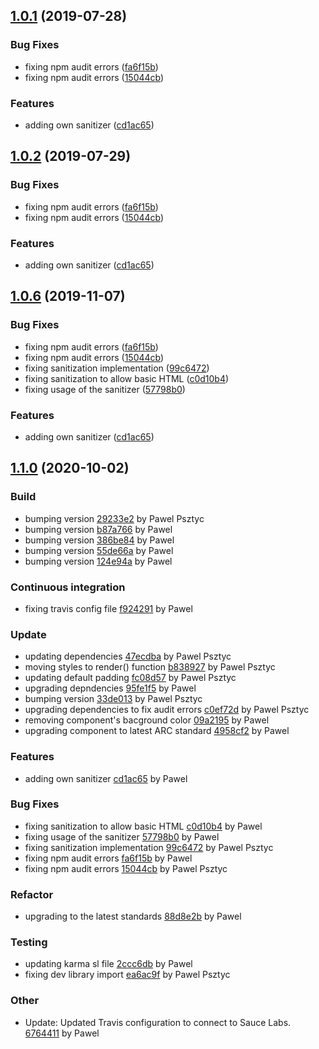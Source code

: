 ## [1.0.1](https://github.com/advanced-rest-client/arc-marked/compare/1.0.0...1.0.1) (2019-07-28)


### Bug Fixes

* fixing npm audit errors ([fa6f15b](https://github.com/advanced-rest-client/arc-marked/commit/fa6f15b))
* fixing npm audit errors ([15044cb](https://github.com/advanced-rest-client/arc-marked/commit/15044cb))


### Features

* adding own sanitizer ([cd1ac65](https://github.com/advanced-rest-client/arc-marked/commit/cd1ac65))



## [1.0.2](https://github.com/advanced-rest-client/arc-marked/compare/1.0.0...1.0.2) (2019-07-29)


### Bug Fixes

* fixing npm audit errors ([fa6f15b](https://github.com/advanced-rest-client/arc-marked/commit/fa6f15b))
* fixing npm audit errors ([15044cb](https://github.com/advanced-rest-client/arc-marked/commit/15044cb))


### Features

* adding own sanitizer ([cd1ac65](https://github.com/advanced-rest-client/arc-marked/commit/cd1ac65))



## [1.0.6](https://github.com/advanced-rest-client/arc-marked/compare/1.0.0...1.0.6) (2019-11-07)


### Bug Fixes

* fixing npm audit errors ([fa6f15b](https://github.com/advanced-rest-client/arc-marked/commit/fa6f15b398824b09d5cef20a0fb25a3d8df6c8da))
* fixing npm audit errors ([15044cb](https://github.com/advanced-rest-client/arc-marked/commit/15044cb0520ff522179a0a9d32146eedc17ce49b))
* fixing sanitization implementation ([99c6472](https://github.com/advanced-rest-client/arc-marked/commit/99c6472a9f43e92688b915359a94c11553971851))
* fixing sanitization to allow basic HTML ([c0d10b4](https://github.com/advanced-rest-client/arc-marked/commit/c0d10b457143dfb504bc4cc811df9d73f5a39a8d))
* fixing usage of the sanitizer ([57798b0](https://github.com/advanced-rest-client/arc-marked/commit/57798b0d3aabbf3240ead3004ac2210e72bb0208))


### Features

* adding own sanitizer ([cd1ac65](https://github.com/advanced-rest-client/arc-marked/commit/cd1ac65752a3e30ab75ff4cb71e23a9a324a510d))



<a name="1.1.0"></a>
## [1.1.0](https://github.com/advanced-rest-client/arc-marked/compare/1.0.2...1.1.0) (2020-10-02)

### Build

* bumping version [29233e2](https://github.com/advanced-rest-client/arc-marked/commit/29233e24d3cfa540b714aa3a770a4af56b64e974) by Pawel Psztyc
* bumping version [b87a766](https://github.com/advanced-rest-client/arc-marked/commit/b87a76688c0e49bdc75ddca10354665abe0a6761) by Pawel
* bumping version [386be84](https://github.com/advanced-rest-client/arc-marked/commit/386be84c1d104769912f77ac08e54705db64fcae) by Pawel
* bumping version [55de66a](https://github.com/advanced-rest-client/arc-marked/commit/55de66a156157166d118f6f82ad6a374054b0a49) by Pawel
* bumping version [124e94a](https://github.com/advanced-rest-client/arc-marked/commit/124e94a3546ed75459a75d9c5b7ea3db086b297c) by Pawel


### Continuous integration

* fixing travis config file [f924291](https://github.com/advanced-rest-client/arc-marked/commit/f9242910a446229e2109ac8fae551434ef0cb99e) by Pawel


### Update

* updating dependencies [47ecdba](https://github.com/advanced-rest-client/arc-marked/commit/47ecdba66251937fc0457d816f6fa6c8205ed29b) by Pawel Psztyc
* moving styles to render() function [b838927](https://github.com/advanced-rest-client/arc-marked/commit/b8389275c41f6b62fc3c2505503d6a2df6df088a) by Pawel Psztyc
* updating default padding [fc08d57](https://github.com/advanced-rest-client/arc-marked/commit/fc08d5733461b50057648fbfbee27157359c79f1) by Pawel Psztyc
* upgrading depndencies [95fe1f5](https://github.com/advanced-rest-client/arc-marked/commit/95fe1f56c8b82d201b3cd73ee862afd1bb325eb6) by Pawel
* bumping version [33de013](https://github.com/advanced-rest-client/arc-marked/commit/33de013551f19fc03328c0e17ca3403b3671e894) by Pawel Psztyc
* upgrading dependencies to fix audit errors [c0ef72d](https://github.com/advanced-rest-client/arc-marked/commit/c0ef72d51b94a87dd5c2f7e448731324819b9929) by Pawel Psztyc
* removing component's bacground color [09a2195](https://github.com/advanced-rest-client/arc-marked/commit/09a2195b0d63981c5ac9d123360a31780f9600fd) by Pawel
* upgrading component to latest ARC standard [4958cf2](https://github.com/advanced-rest-client/arc-marked/commit/4958cf2ad09f8c1790962d3b318a194dfd3a0d83) by Pawel


### Features

* adding own sanitizer [cd1ac65](https://github.com/advanced-rest-client/arc-marked/commit/cd1ac65752a3e30ab75ff4cb71e23a9a324a510d) by Pawel


### Bug Fixes

* fixing sanitization to allow basic HTML [c0d10b4](https://github.com/advanced-rest-client/arc-marked/commit/c0d10b457143dfb504bc4cc811df9d73f5a39a8d) by Pawel
* fixing usage of the sanitizer [57798b0](https://github.com/advanced-rest-client/arc-marked/commit/57798b0d3aabbf3240ead3004ac2210e72bb0208) by Pawel
* fixing sanitization implementation [99c6472](https://github.com/advanced-rest-client/arc-marked/commit/99c6472a9f43e92688b915359a94c11553971851) by Pawel Psztyc
* fixing npm audit errors [fa6f15b](https://github.com/advanced-rest-client/arc-marked/commit/fa6f15b398824b09d5cef20a0fb25a3d8df6c8da) by Pawel
* fixing npm audit errors [15044cb](https://github.com/advanced-rest-client/arc-marked/commit/15044cb0520ff522179a0a9d32146eedc17ce49b) by Pawel Psztyc


### Refactor

* upgrading  to the latest standards [88d8e2b](https://github.com/advanced-rest-client/arc-marked/commit/88d8e2b10d1b3e36cb64646e59084aea37d9ed60) by Pawel


### Testing

* updating karma sl file [2ccc6db](https://github.com/advanced-rest-client/arc-marked/commit/2ccc6db6280aa10b990ebc5d3bbf45e5eba9b562) by Pawel
* fixing dev library import [ea6ac9f](https://github.com/advanced-rest-client/arc-marked/commit/ea6ac9f4911375a31aba125a6b0d36634327b85a) by Pawel Psztyc


### Other

* Update: Updated Travis configuration to connect to Sauce Labs.
 [6764411](https://github.com/advanced-rest-client/arc-marked/commit/67644111c53703a52ce85059cdda35fdb5b31f8d) by Pawel


